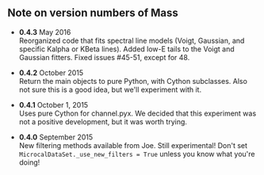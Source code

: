 ## Note on version numbers of Mass

* **0.4.3** May 2016  
Reorganized code that fits spectral line models (Voigt, Gaussian, and specific
    Kalpha or KBeta lines). Added low-E tails to the Voigt and Gaussian fitters.
    Fixed issues #45-51, except for 48.

* **0.4.2** October 2015  
Return the main objects to pure Python, with Cython subclasses. Also not sure
    this is a good idea, but we'll experiment with it.

* **0.4.1** October 1, 2015  
Uses pure Cython for channel.pyx. We decided that this experiment was not a
    positive development, but it was worth trying.

* **0.4.0** September 2015  
New filtering methods available from Joe. Still experimental! Don't set
    ```MicrocalDataSet._use_new_filters = True``` unless you know what you're
    doing!
